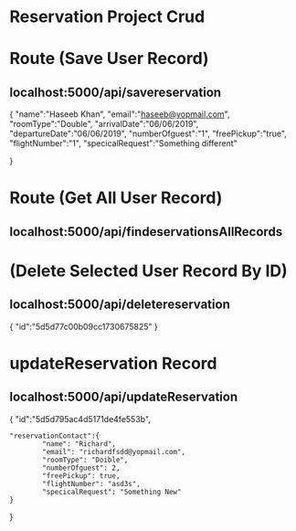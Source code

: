 # Reservation Project Crud 


# Route (Save User Record)
## localhost:5000/api/savereservation

{
	"name":"Haseeb Khan",
	"email":"haseeb@yopmail.com",
	"roomType":"Double",
	"arrivalDate":"06/06/2019",
	"departureDate":"06/06/2019",
	"numberOfguest":"1",
	"freePickup":"true",
	"flightNumber":"1",
	"specicalRequest":"Something different"

}


# Route (Get All User Record)
## localhost:5000/api/findeservationsAllRecords



# (Delete Selected User Record By ID)
## localhost:5000/api/deletereservation

{
	"id":"5d5d77c00b09cc1730675825"
}


# updateReservation Record
## localhost:5000/api/updateReservation

{
	"id":"5d5d795ac4d5171de4fe553b",
	
	"reservationContact":{
			"name": "Richard",
			"email": "richardfsdd@yopmail.com",
			"roomType": "Doible",
			"numberOfguest": 2,
			"freePickup": true,
			"flightNumber": "asd3s",
			"specicalRequest": "Something New"
	}
}
